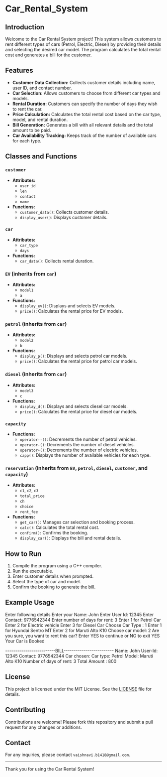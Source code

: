 # Car_Rental_System

## Introduction
Welcome to the Car Rental System project! This system allows customers to rent different types of cars (Petrol, Electric, Diesel) by providing their details and selecting the desired car model. The program calculates the total rental cost and generates a bill for the customer.

## Features
- **Customer Data Collection:** Collects customer details including name, user ID, and contact number.
- **Car Selection:** Allows customers to choose from different car types and models.
- **Rental Duration:** Customers can specify the number of days they wish to rent the car.
- **Price Calculation:** Calculates the total rental cost based on the car type, model, and rental duration.
- **Bill Generation:** Generates a bill with all relevant details and the total amount to be paid.
- **Car Availability Tracking:** Keeps track of the number of available cars for each type.

## Classes and Functions

### `customer`
- **Attributes:**
  - `user_id`
  - `len`
  - `contact`
  - `name`
- **Functions:**
  - `customer_data()`: Collects customer details.
  - `display_user()`: Displays customer details.

### `car`
- **Attributes:**
  - `car_type`
  - `days`
- **Functions:**
  - `car_data()`: Collects rental duration.

### `EV` (inherits from `car`)
- **Attributes:**
  - `model1`
  - `a`
- **Functions:**
  - `display_ev()`: Displays and selects EV models.
  - `price()`: Calculates the rental price for EV models.

### `petrol` (inherits from `car`)
- **Attributes:**
  - `model2`
  - `b`
- **Functions:**
  - `display_p()`: Displays and selects petrol car models.
  - `price()`: Calculates the rental price for petrol car models.

### `diesel` (inherits from `car`)
- **Attributes:**
  - `model3`
  - `c`
- **Functions:**
  - `display_d()`: Displays and selects diesel car models.
  - `price()`: Calculates the rental price for diesel car models.

### `capacity`
- **Functions:**
  - `operator--()`: Decrements the number of petrol vehicles.
  - `operator-()`: Decrements the number of diesel vehicles.
  - `operator+()`: Decrements the number of electric vehicles.
  - `capp()`: Displays the number of available vehicles for each type.

### `reservation` (inherits from `EV`, `petrol`, `diesel`, `customer`, and `capacity`)
- **Attributes:**
  - `c1`, `c2`, `c3`
  - `total_price`
  - `ch`
  - `choice`
  - `rent_fee`
- **Functions:**
  - `get_car()`: Manages car selection and booking process.
  - `calc()`: Calculates the total rental cost.
  - `confirm()`: Confirms the booking.
  - `display_car()`: Displays the bill and rental details.

## How to Run
1. Compile the program using a C++ compiler.
2. Run the executable.
3. Enter customer details when prompted.
4. Select the type of car and model.
5. Confirm the booking to generate the bill.

## Example Usage

Enter following details
Enter your Name: John
Enter User Id: 12345
Enter Contact: 9776542344
Enter number of days for rent: 3
Enter 1 for Petrol Car
Enter 2 for Electric vehicle
Enter 3 for Diesel Car
Choose Car Type : 1
Enter 1 for Hyundai Sentro MT
Enter 2 for Maruti Alto K10
Choose car model: 2
Are you sure, you want to rent this car?
Enter YES to continue or NO to exit
YES
Your Car is Booked

-------------------------BILL-------------------------
Name: John
User-Id: 12345
Contact: 9776542344
Car chosen:
Car type: Petrol
Model: Maruti Alto K10
Number of days of rent: 3
Total Amount : 800


## License
This project is licensed under the MIT License. See the [LICENSE](LICENSE) file for details.

## Contributing
Contributions are welcome! Please fork this repository and submit a pull request for any changes or additions.

## Contact
For any inquiries, please contact `vaishnavi.b1418@gmail.com`.

---

Thank you for using the Car Rental System!
